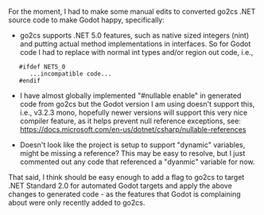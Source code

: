 For the moment, I had to make some manual edits to converted go2cs .NET source
code to make Godot happy, specifically:

* go2cs supports .NET 5.0 features, such as native sized integers (nint) and
putting actual method implementations in interfaces. So for Godot code I had
to replace with normal int types and/or region out code, i.e.,
```
   #ifdef NET5_0
      ...incompatible code...
   #endif
```

* I have almost globally implemented "#nullable enable" in generated code from
go2cs but the Godot version I am using doesn't support this, i.e., v3.2.3 mono,
hopefully newer versions will support this very nice compiler feature, as it
helps prevent null reference exceptions, see:
    https://docs.microsoft.com/en-us/dotnet/csharp/nullable-references

* Doesn't look like the project is setup to support "dynamic" variables, might
be missing a reference? This may be easy to resolve, but I just commented out
any code that referenced a "dyanmic" variable for now.

That said, I think should be easy enough to add a flag to go2cs to target .NET
Standard 2.0 for automated Godot targets and apply the above changes to
generated code - as the features that Godot is complaining about were only
recently added to go2cs.
